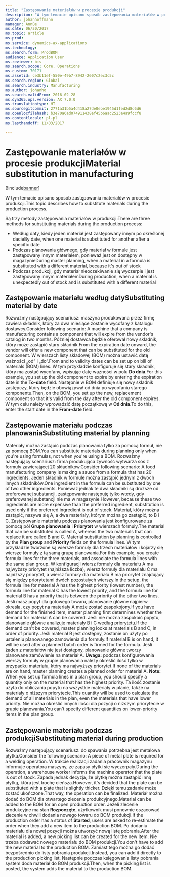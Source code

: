 ```yaml
---
title: "Zastępowanie materiałów w procesie produkcji"
description: "W tym temacie opisano sposób zastępowania materiałów w procesie produkcji."
author: johanhoffmann
manager: AnnBe
ms.date: 06/20/2017
ms.topic: article
ms.prod: 
ms.service: dynamics-ax-applications
ms.technology: 
ms.search.form: ProdBOM
audience: Application User
ms.reviewer: bis
ms.search.scope: Core, Operations
ms.custom: 70171
ms.assetid: ce3b11ef-550e-49b7-8942-2607c2ec3c5c
ms.search.region: Global
ms.search.industry: Manufacturing
ms.author: johanho
ms.search.validFrom: 2016-02-28
ms.dyn365.ops.version: AX 7.0.0
ms.translationtype: HT
ms.sourcegitcommit: 2771a31b5a4d418a27de0ebe1945d1fed2d8d6d6
ms.openlocfilehash: b3e70a6ad074911438ef45b6aac2523a4a9fccf8
ms.contentlocale: pl-pl
ms.lasthandoff: 11/03/2017

---
```


# <a name="material-substitution-in-manufacturing"></a><span data-ttu-id="ec11f-103">Zastępowanie materiałów w procesie produkcji</span><span class="sxs-lookup"><span data-stu-id="ec11f-103">Material substitution in manufacturing</span></span>

[!include[banner](../includes/banner.md)]


<span data-ttu-id="ec11f-104">W tym temacie opisano sposób zastępowania materiałów w procesie produkcji.</span><span class="sxs-lookup"><span data-stu-id="ec11f-104">This topic describes how to substitute materials during the production process.</span></span> 

<span data-ttu-id="ec11f-105">Są trzy metody zastępowania materiałów w produkcji:</span><span class="sxs-lookup"><span data-stu-id="ec11f-105">There are three methods for substituting materials during the production process:</span></span>

-   <span data-ttu-id="ec11f-106">Według daty, kiedy jeden materiał jest zastępowany innym po określonej dacie</span><span class="sxs-lookup"><span data-stu-id="ec11f-106">By date, when one material is substituted for another after a specific date</span></span>
-   <span data-ttu-id="ec11f-107">Podczas planowania głównego, gdy materiał w formule jest zastępowany innym materiałem, ponieważ jest on dostępny w magazynie</span><span class="sxs-lookup"><span data-stu-id="ec11f-107">During master planning, when a material in a formula is substituted with a different material, because it's out of stock</span></span>
-   <span data-ttu-id="ec11f-108">Podczas produkcji, gdy materiał nieoczekiwanie się wyczerpie i jest zastępowany innym materiałem</span><span class="sxs-lookup"><span data-stu-id="ec11f-108">During production, when a material is unexpectedly out of stock and is substituted with a different material</span></span>

## <a name="substituting-material-by-date"></a><span data-ttu-id="ec11f-109">Zastępowanie materiału według daty</span><span class="sxs-lookup"><span data-stu-id="ec11f-109">Substituting material by date</span></span>
<span data-ttu-id="ec11f-110">Rozważmy następujący scenariusz: maszyna produkowana przez firmę zawiera składnik, który za dwa miesiące zostanie wycofany z katalogu dostawcy.</span><span class="sxs-lookup"><span data-stu-id="ec11f-110">Consider following scenario: A machine that a company is manufacturing contains a component that will expire from the vendor's catalog in two months.</span></span> <span data-ttu-id="ec11f-111">Później dostawca będzie oferował nowy składnik, który może zastąpić stary składnik.</span><span class="sxs-lookup"><span data-stu-id="ec11f-111">From the expiration date onward, the vendor will offer a new component that can be substituted for the old component.</span></span> <span data-ttu-id="ec11f-112">W wierszach listy składowej (BOM) można ustawić datę ważności „od” i „do”.</span><span class="sxs-lookup"><span data-stu-id="ec11f-112">From and to validity dates can be set up on bill of materials (BOM) lines.</span></span> <span data-ttu-id="ec11f-113">W tym przykładzie konfiguruje się stary składnik, który ma zostać wycofany, wpisując datę ważności w polu **Do dnia**.</span><span class="sxs-lookup"><span data-stu-id="ec11f-113">For this example, you set up the old component to expire by entering the expiration date in the **To-date** field.</span></span> <span data-ttu-id="ec11f-114">Następnie w BOM definiuje się nowy składnik zastępczy, który będzie obowiązywał od dnia po wycofaniu starego komponentu.</span><span class="sxs-lookup"><span data-stu-id="ec11f-114">Then, on the BOM, you set up the new, replacement component so that it's valid from the day after the old component expires.</span></span> <span data-ttu-id="ec11f-115">W tym celu należy wprowadzić datę początkową w **Od dnia**.</span><span class="sxs-lookup"><span data-stu-id="ec11f-115">To do this, enter the start date in the **From-date** field.</span></span>

## <a name="substituting-material-by-planning"></a><span data-ttu-id="ec11f-116">Zastępowanie materiału podczas planowania</span><span class="sxs-lookup"><span data-stu-id="ec11f-116">Substituting material by planning</span></span>
<span data-ttu-id="ec11f-117">Materiały można zastąpić podczas planowania tylko za pomocą formuł, nie za pomocą BOM.</span><span class="sxs-lookup"><span data-stu-id="ec11f-117">You can substitute materials during planning only when you're using formulas, not when you're using a BOM.</span></span> <span data-ttu-id="ec11f-118">Rozważmy następujący scenariusz: firma produkująca żywność wytwarza sos z formuły zawierającej 20 składników.</span><span class="sxs-lookup"><span data-stu-id="ec11f-118">Consider following scenario: A food manufacturing company is making a sauce from a formula that has 20 ingredients.</span></span> <span data-ttu-id="ec11f-119">Jeden składnik w formule można zastąpić jednym z dwóch innych składników.</span><span class="sxs-lookup"><span data-stu-id="ec11f-119">One ingredient in the formula can be substituted by one of two other ingredients.</span></span> <span data-ttu-id="ec11f-120">Ponieważ jednak te dwa składniki są droższe od preferowanej substancji, zastępowanie następuję tylko wtedy, gdy preferowanej substancji nie ma w magazynie.</span><span class="sxs-lookup"><span data-stu-id="ec11f-120">However, because these two ingredients are more expensive than the preferred ingredient, substitution is used only if the preferred ingredient is out of stock.</span></span> <span data-ttu-id="ec11f-121">Materiał, który można zastąpić, nazywa się A, a dwa materiały, którym można go zastąpić, to B i C. Zastępowanie materiału podczas planowania jest konfigurowane za pomocą pól **Grupa planowania** i **Priorytet** w wierszach formuły.</span><span class="sxs-lookup"><span data-stu-id="ec11f-121">The material that can be substituted is called A, whereas the two materials that can replace it are called B and C. Material substitution by planning is controlled by the **Plan group** and **Priority** fields on the formula lines.</span></span> <span data-ttu-id="ec11f-122">W tym przykładzie tworzone są wiersze formuły dla trzech materiałów i kojarzy się wiersze formuły z tą samą grupą planowania.</span><span class="sxs-lookup"><span data-stu-id="ec11f-122">For this example, you create formula lines for the three materials, and associate the formula lines with the same plan group.</span></span> <span data-ttu-id="ec11f-123">W konfiguracji wiersz formuły dla materiału A ma najwyższy priorytet (najniższa liczba), wiersz formuły dla materiału C ma najniższy priorytet, a wiersz formuły dla materiału B ma priorytet znajdujący się między priorytetami dwóch pozostałych wierszy.</span><span class="sxs-lookup"><span data-stu-id="ec11f-123">In the setup, the formula line for material A has the highest priority (lowest number), the formula line for material C has the lowest priority, and the formula line for material B has a priority that is between the priority of the other two lines.</span></span> <span data-ttu-id="ec11f-124">Jeśli masz popyt dla gotowego towaru, planowanie główne najpierw określa, czy popyt na materiały A może zostać zaspokojony.</span><span class="sxs-lookup"><span data-stu-id="ec11f-124">If you have demand for the finished item, master planning first determines whether the demand for material A can be covered.</span></span> <span data-ttu-id="ec11f-125">Jeśli nie można zaspokoić popytu, planowanie główne analizuje materiały B i C według priorytetu.</span><span class="sxs-lookup"><span data-stu-id="ec11f-125">If the demand can't be covered, master planning looks at materials B and C, in order of priority.</span></span> <span data-ttu-id="ec11f-126">Jeśli materiał B jest dostępny, zostanie on użyty po ustaleniu planowanego zamówienia dla formuły.</span><span class="sxs-lookup"><span data-stu-id="ec11f-126">If material B is on hand, it will be used after a planned batch order is firmed for the formula.</span></span> <span data-ttu-id="ec11f-127">Jeśli żaden z materiałów nie jest dostępny, planowanie główne tworzy planowane zamówienie na materiał A. **Uwaga:** podczas konfigurowania wierszy formuły w grupie planowania należy określić ilość tylko w przypadku materiału, który ma najwyższy priorytet.</span><span class="sxs-lookup"><span data-stu-id="ec11f-127">If none of the materials are on hand, master planning creates a planned order for material A. **Note:** When you set up formula lines in a plan group, you should specify a quantity only on the material that has the highest priority.</span></span> <span data-ttu-id="ec11f-128">Ta ilość zostanie użyta do obliczania popytu na wszystkie materiały w planie, także na materiały o niższym priorytecie.</span><span class="sxs-lookup"><span data-stu-id="ec11f-128">This quantity will be used to calculate the demand of all materials in the plan, even the materials that have lower priority.</span></span> <span data-ttu-id="ec11f-129">Nie można określić innych ilości dla pozycji o niższym priorytecie w grupie planowania.</span><span class="sxs-lookup"><span data-stu-id="ec11f-129">You can't specify different quantities on lower-priority items in the plan group.</span></span>

## <a name="substituting-material-during-production"></a><span data-ttu-id="ec11f-130">Zastępowanie materiału podczas produkcji</span><span class="sxs-lookup"><span data-stu-id="ec11f-130">Substituting material during production</span></span>
<span data-ttu-id="ec11f-131">Rozważmy następujący scenariusz: do spawania potrzebna jest metalowa płytka.</span><span class="sxs-lookup"><span data-stu-id="ec11f-131">Consider the following scenario: A piece of metal plate is required for a welding operation.</span></span> <span data-ttu-id="ec11f-132">W trakcie realizacji zadania pracownik magazynu informuje operatora maszyny, że zapasy płytki się wyczerpały.</span><span class="sxs-lookup"><span data-stu-id="ec11f-132">During the operation, a warehouse worker informs the machine operator that the plate is out of stock.</span></span> <span data-ttu-id="ec11f-133">Zapada jednak decyzja, że płytkę można zastąpić inną płytką, która jest trochę cieńsza.</span><span class="sxs-lookup"><span data-stu-id="ec11f-133">However, it's decided that the plate can be substituted with a plate that is slightly thicker.</span></span> <span data-ttu-id="ec11f-134">Dzięki temu zadanie może zostać ukończone.</span><span class="sxs-lookup"><span data-stu-id="ec11f-134">That way, the operation can be finalized.</span></span> <span data-ttu-id="ec11f-135">Materiał można dodać do BOM dla otwartego zlecenia produkcyjnego.</span><span class="sxs-lookup"><span data-stu-id="ec11f-135">Material can be added to the BOM for an open production order.</span></span> <span data-ttu-id="ec11f-136">Jeżeli zlecenie produkcyjne ma stan **Rozpoczęte**, użytkownik musi ponownie oszacować zlecenie w chwili dodania nowego towaru do BOM produkcji.</span><span class="sxs-lookup"><span data-stu-id="ec11f-136">If the production order has a status of **Started**, users are asked to re-estimate the order when they add a new item to the production BOM.</span></span> <span data-ttu-id="ec11f-137">Po dodaniu materiału dla nowej pozycji można utworzyć nową listę pobrania.</span><span class="sxs-lookup"><span data-stu-id="ec11f-137">After the material is added, a new picking list can be created for the new item.</span></span> <span data-ttu-id="ec11f-138">Nie trzeba dodawać nowego materiału do BOM produkcji.</span><span class="sxs-lookup"><span data-stu-id="ec11f-138">You don't have to add the new material to the production BOM.</span></span> <span data-ttu-id="ec11f-139">Zamiast tego można go dodać bezpośrednio do listy pobrania produkcji.</span><span class="sxs-lookup"><span data-stu-id="ec11f-139">Instead, you can add it directly to the production picking list.</span></span> <span data-ttu-id="ec11f-140">Następnie podczas księgowania listy pobrania system doda materiał do BOM produkcji.</span><span class="sxs-lookup"><span data-stu-id="ec11f-140">Then, when the picking list is posted, the system adds the material to the production BOM.</span></span>




